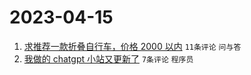 # 2023-04-15

1. [求推荐一款折叠自行车，价格 2000 以内](https://www.v2ex.com/t/932679) `11条评论` `问与答`
1. [我做的 chatgpt 小站又更新了](https://www.v2ex.com/t/932685) `7条评论` `程序员`
